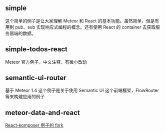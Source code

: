 ## simple
这个简单的例子是让大家理解 Meteor 和 React 的基本功能。虽然简单，但是有用到 pub、sub 实现响应式编程的概念。还有使用 React 的 container 去获取服务器端的数据。

## simple-todos-react

Meteor 官方例子，中文注释，有微小改动

## semantic-ui-router

基于 Meteor 1.4
这个例子是关于使用 Semantic UI 这个前端框架，FlowRouter 等来构建应用的例子

## meteor-data-and-react

[React-komposer 例子的 fork](https://github.com/kadira-samples/meteor-data-and-react)
